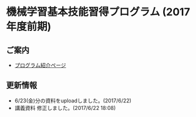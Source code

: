 # 機械学習基本技能習得プログラム (2017年度前期)

## ご案内

* [プログラム紹介ページ](http://masahiroaraki.github.io/program17a/)

## 更新情報

* 6/23(金)分の資料をuploadしました。(2017/6/22)
* 講義資料 修正しました。(2017/6/22 18:08)


